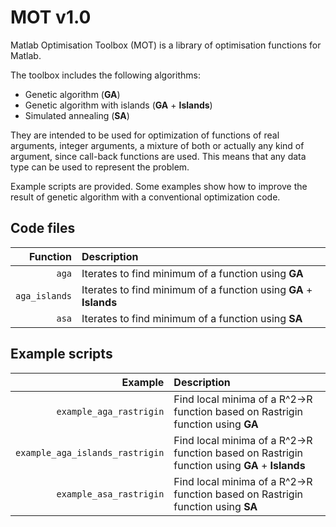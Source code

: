 MOT v1.0
========

Matlab Optimisation Toolbox (MOT) is a library of optimisation functions for Matlab.

The toolbox includes the following algorithms:

* Genetic algorithm (**GA**)
* Genetic algorithm with islands (**GA** + **Islands**)
* Simulated annealing (**SA**)

They are intended to be used for optimization of functions of real arguments, integer arguments, a mixture of both or actually any kind of argument, since call-back functions are used. This means that any data type can be used to represent the problem.

Example scripts are provided. Some examples show how to improve the result of genetic algorithm with a conventional optimization code.

Code files
----------

| Function | Description
|---------:|:-----------
| `aga` | Iterates to find minimum of a function using **GA**
| `aga_islands` | Iterates to find minimum of a function using **GA** + **Islands**
| `asa` | Iterates to find minimum of a function using **SA**

Example scripts
---------------

| Example | Description
|--------:|:-----------
| `example_aga_rastrigin` | Find local minima of a R^2->R function based on Rastrigin function using **GA**
| `example_aga_islands_rastrigin` | Find local minima of a R^2->R function based on Rastrigin function using **GA** + **Islands**
| `example_asa_rastrigin` | Find local minima of a R^2->R function based on Rastrigin function using **SA**


